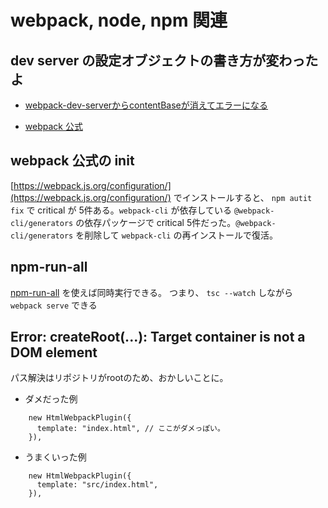 # webpack, node, npm 関連

## dev server の設定オブジェクトの書き方が変わったよ

- [webpack-dev-serverからcontentBaseが消えてエラーになる](https://zenn.dev/miz_dev/articles/fbd8c297601022)

- [webpack 公式](https://github.com/webpack/webpack-dev-server/blob/master/migration-v4.md)

## webpack 公式の init

[https://webpack.js.org/configuration/](https://webpack.js.org/configuration/) でインストールすると、 `npm autit fix` で critical が 5件ある。`webpack-cli` が依存している `@webpack-cli/generators` の依存パッケージで critical 5件だった。`@webpack-cli/generators` を削除して `webpack-cli` の再インストールで復活。

## npm-run-all

[npm-run-all](https://github.com/mysticatea/npm-run-all) を使えば同時実行できる。
つまり、 `tsc --watch` しながら `webpack serve` できる

## Error: createRoot(...): Target container is not a DOM element

パス解決はリポジトリがrootのため、おかしいことに。

- ダメだった例

```JS
    new HtmlWebpackPlugin({
      template: "index.html", // ここがダメっぽい。
    }),
```

- うまくいった例

```JS
    new HtmlWebpackPlugin({
      template: "src/index.html", 
    }),
```
